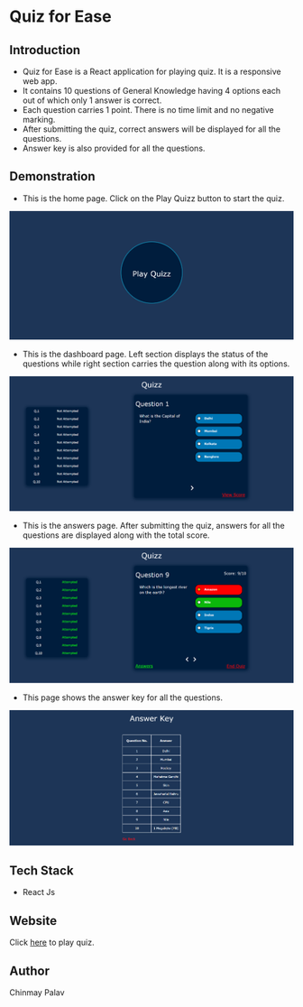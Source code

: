 # Quiz for Ease

## Introduction

* Quiz for Ease is a React application for playing quiz. It is a responsive web app. 
* It contains 10 questions of General Knowledge having 4 options each out of which only 1 answer is correct.
* Each question carries 1 point. There is no time limit and no negative marking.
* After submitting the quiz, correct answers will be displayed for all the questions.
* Answer key is also provided for all the questions.

## Demonstration

* This is the home page. Click on the Play Quizz button to start the quiz.

![home](/public/images/img1.png)

* This is the dashboard page. Left section displays the status of the questions while right section carries the question along with its options.

![dashboard](/public/images/img2.png)

* This is the answers page. After submitting the quiz, answers for all the questions are displayed along with the total score.

![answers](/public/images/img3.png)

* This page shows the answer key for all the questions.

![answerkey](/public/images/img4.png)

## Tech Stack
* React Js

## Website
Click [here](https://quiz-for-ease.netlify.app/) to play quiz.

## Author
Chinmay Palav
